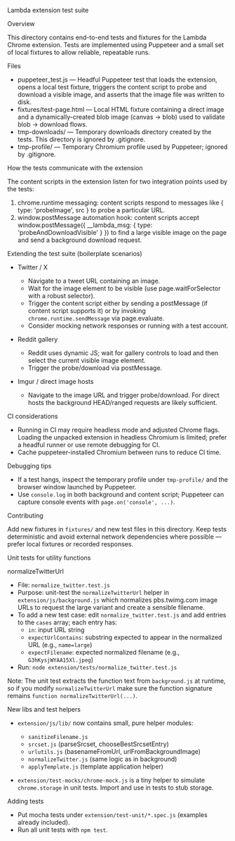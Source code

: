 Lambda extension test suite

Overview

This directory contains end-to-end tests and fixtures for the Lambda Chrome extension. Tests are implemented using Puppeteer and a small set of local fixtures to allow reliable, repeatable runs.

Files

- puppeteer_test.js — Headful Puppeteer test that loads the extension, opens a local test fixture, triggers the content script to probe and download a visible image, and asserts that the image file was written to disk.
- fixtures/test-page.html — Local HTML fixture containing a direct image and a dynamically-created blob image (canvas -> blob) used to validate blob -> download flows.
- tmp-downloads/ — Temporary downloads directory created by the tests. This directory is ignored by .gitignore.
- tmp-profile/ — Temporary Chromium profile used by Puppeteer; ignored by .gitignore.

How the tests communicate with the extension

The content scripts in the extension listen for two integration points used by the tests:

1. chrome.runtime messaging: content scripts respond to messages like { type: 'probeImage', src } to probe a particular URL.
2. window.postMessage automation hook: content scripts accept window.postMessage({ \_\_lambda_msg: { type: 'probeAndDownloadVisible' } }) to find a large visible image on the page and send a background download request.

Extending the test suite (boilerplate scenarios)

- Twitter / X

  - Navigate to a tweet URL containing an image.
  - Wait for the image element to be visible (use page.waitForSelector with a robust selector).
  - Trigger the content script either by sending a postMessage (if content script supports it) or by invoking `chrome.runtime.sendMessage` via page.evaluate.
  - Consider mocking network responses or running with a test account.

- Reddit gallery

  - Reddit uses dynamic JS; wait for gallery controls to load and then select the current visible image element.
  - Trigger the probe/download via postMessage.

- Imgur / direct image hosts
  - Navigate to the image URL and trigger probe/download. For direct hosts the background HEAD/ranged requests are likely sufficient.

CI considerations

- Running in CI may require headless mode and adjusted Chrome flags. Loading the unpacked extension in headless Chromium is limited; prefer a headful runner or use remote debugging for CI.
- Cache puppeteer-installed Chromium between runs to reduce CI time.

Debugging tips

- If a test hangs, inspect the temporary profile under `tmp-profile/` and the browser window launched by Puppeteer.
- Use `console.log` in both background and content script; Puppeteer can capture console events with `page.on('console', ...)`.

Contributing

Add new fixtures in `fixtures/` and new test files in this directory. Keep tests deterministic and avoid external network dependencies where possible — prefer local fixtures or recorded responses.

Unit tests for utility functions

normalizeTwitterUrl
- File: `normalize_twitter.test.js`
- Purpose: unit-test the `normalizeTwitterUrl` helper in `extension/js/background.js` which normalizes pbs.twimg.com image URLs to request the large variant and create a sensible filename.
- To add a new test case: edit `normalize_twitter.test.js` and add entries to the `cases` array; each entry has:
  - `in`: input URL string
  - `expectUrlContains`: substring expected to appear in the normalized URL (e.g., `name=large`)
  - `expectFilename`: expected normalized filename (e.g., `G3hKysjWYAA15Xl.jpeg`)
- Run: `node extension/tests/normalize_twitter.test.js`

Note: The unit test extracts the function text from `background.js` at runtime, so if you modify `normalizeTwitterUrl` make sure the function signature remains `function normalizeTwitterUrl(...)`.

New libs and test helpers

- `extension/js/lib/` now contains small, pure helper modules:
  - `sanitizeFilename.js`
  - `srcset.js` (parseSrcset, chooseBestSrcsetEntry)
  - `urlutils.js` (basenameFromUrl, urlFromBackgroundImage)
  - `normalizeTwitter.js` (same logic as in background)
  - `applyTemplate.js` (template application helper)

- `extension/test-mocks/chrome-mock.js` is a tiny helper to simulate `chrome.storage` in unit tests. Import and use in tests to stub storage.

Adding tests

- Put mocha tests under `extension/test-unit/*.spec.js` (examples already included).
- Run all unit tests with `npm test`.

